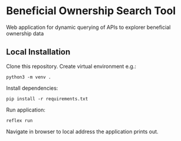 # Beneficial Ownership Search Tool

Web application for dynamic querying of APIs to explorer beneficial ownership data

## Local Installation

Clone this repository. Create virtual environment e.g.:

```
python3 -m venv .
```

Install dependencies:

```
pip install -r requirements.txt
```

Run application:

```
reflex run
```

Navigate in browser to local address the application prints out.

